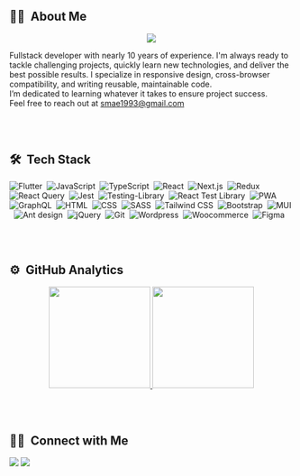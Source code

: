 ## 👩‍💻 &nbsp;About Me

<p align="center">
  <a href="https://skillicons.dev">
    <img src="https://skillicons.dev/icons?i=js,ts,react,nextjs,laravel,flutter,dart,python,django" />
  </a>
</p>

Fullstack developer with nearly 10 years of experience. I'm always ready to tackle challenging projects, quickly learn new technologies, and deliver the best possible results.
I specialize in responsive design, cross-browser compatibility, and writing reusable, maintainable code.<br/> I’m dedicated to learning whatever it takes to ensure project success.
<br/>
Feel free to reach out at smae1993@gmail.com

<br/>
<br/>

## 🛠 &nbsp;Tech Stack

![Flutter](https://img.shields.io/badge/-Flutter-05122A?style=for-the-badge&logo=flutter)&nbsp;
![JavaScript](https://img.shields.io/badge/-JavaScript-05122A?style=for-the-badge&logo=javascript)&nbsp;
![TypeScript](https://img.shields.io/badge/-TypeScript-05122A?style=for-the-badge&logo=typescript)&nbsp;
![React](https://img.shields.io/badge/-React-05122A?style=for-the-badge&logo=react)&nbsp;
![Next.js](https://img.shields.io/badge/-Next.js-05122A?style=for-the-badge&logo=next.js)&nbsp;
![Redux](https://img.shields.io/badge/-Redux-05122A?style=for-the-badge&logo=redux&logoColor=764ABC)&nbsp;
![React Query](https://img.shields.io/badge/-ReactQuery-05122A?style=for-the-badge&logo=reactQuery&logoColor=FF4154)&nbsp;
![Jest](https://img.shields.io/badge/-Jest-05122A?style=for-the-badge&logo=jest&logoColor=C21325)&nbsp;
![Testing-Library](https://img.shields.io/badge/-TestingLibrary-05122A?style=for-the-badge&logo=testing-library&logoColor=C21325)&nbsp;
![React Test Library](https://img.shields.io/badge/-Jest-05122A?style=for-the-badge&logo=jest&logoColor=C21325)&nbsp;
![PWA](https://img.shields.io/badge/-PWA-05122A?style=for-the-badge&logo=pwa&logoColor=C21325)&nbsp;
![GraphQL](https://img.shields.io/badge/-GraphQL-05122A?style=for-the-badge&logo=graphql&logoColor=FF4154)&nbsp;
![HTML](https://img.shields.io/badge/-HTML-05122A?style=for-the-badge&logo=HTML5)&nbsp;
![CSS](https://img.shields.io/badge/-CSS-05122A?style=for-the-badge&logo=CSS3&logoColor=1572B6)&nbsp;
![SASS](https://img.shields.io/badge/-SASS-05122A?style=for-the-badge&logo=sass&logoColor=CC6699)&nbsp;
![Tailwind CSS](https://img.shields.io/badge/-TailwindCSS-05122A?style=for-the-badge&logo=tailwindCSS&logoColor=06B6D4)&nbsp;
![Bootstrap](https://img.shields.io/badge/-Bootstrap-05122A?style=for-the-badge&logo=bootstrap&logoColor=563D7C)&nbsp;
![MUI](https://img.shields.io/badge/-MUI-05122A?style=for-the-badge&logo=mui&logoColor=007FFF)&nbsp;
![Ant design](https://img.shields.io/badge/-Antdesign-05122A?style=for-the-badge&logo=Antdesign)&nbsp;
![jQuery](https://img.shields.io/badge/-jQuery-05122A?style=for-the-badge&logo=jQuery)&nbsp;
![Git](https://img.shields.io/badge/-Git-05122A?style=for-the-badge&logo=git)&nbsp;
![Wordpress](https://img.shields.io/badge/-Wordpress-05122A?style=for-the-badge&logo=Wordpress)&nbsp;
![Woocommerce](https://img.shields.io/badge/-Woocommerce-05122A?style=for-the-badge&logo=Woocommerce)&nbsp;
![Figma](https://img.shields.io/badge/-Figma-05122A?style=for-the-badge&logo=figma)&nbsp;

<br/>
<br/>

## ⚙️ &nbsp;GitHub Analytics

<p align="center">
<a href="https://github.com/smae1993">
  <img height="180em" src="https://github-readme-stats-eight-theta.vercel.app/api?username=smae1993&show_icons=true&theme=algolia&include_all_commits=true&count_private=true"/>
  <img height="180em" src="https://github-readme-stats-eight-theta.vercel.app/api/top-langs/?username=smae1993&layout=compact&langs_count=8&theme=algolia"/>
</a>
</p>

<br/>
<br/>

## 🤝🏻 &nbsp;Connect with Me

<p align="left">
<a href="https://www.linkedin.com/in/smae1993"><img src="https://img.shields.io/badge/-LinkedIn-0077B5?style=flat&logo=Linkedin&logoColor=white"/></a>
<a href="mailto:smae1993@gmail.com"><img src="https://img.shields.io/badge/-Gmail-D14836?style=flat&logo=Gmail&logoColor=white"/></a>
</p>
